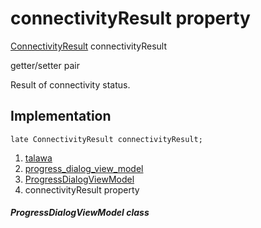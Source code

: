 
<div>

# connectivityResult property

</div>


[ConnectivityResult](https://pub.dev/documentation/connectivity_plus_platform_interface/2.0.1/connectivity_plus_platform_interface/ConnectivityResult.html)
connectivityResult


getter/setter pair




Result of connectivity status.



## Implementation

``` language-dart
late ConnectivityResult connectivityResult;
```







1.  [talawa](../../index.html)
2.  [progress_dialog_view_model](../../view_model_widgets_view_models_progress_dialog_view_model/)
3.  [ProgressDialogViewModel](../../view_model_widgets_view_models_progress_dialog_view_model/ProgressDialogViewModel-class.html)
4.  connectivityResult property

##### ProgressDialogViewModel class







